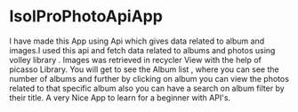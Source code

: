 # IsolProPhotoApiApp
I have made this App using Api which gives data related to album and images.I used this api and fetch data related to albums and photos using volley library . Images was retrieved in recycler View with the help of picasso Library. You will get to see the Album list , where you can see the number of albums and further by clicking on album you can view the photos related to that specific album also you can have a search on album filter by their title. A very Nice App to learn for a beginner with API's.
